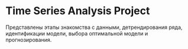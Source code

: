 # Time Series Analysis Project

Представлены этапы знакомства с данными, детрендирования ряда, идентификации модели, выбора оптимальной модели и прогнозирования.
